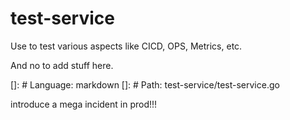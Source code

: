 # test-service
Use to test various aspects like CICD, OPS, Metrics, etc.

And no to add stuff here.

[]: # Language: markdown
[]: # Path: test-service/test-service.go

introduce a mega incident in prod!!!
